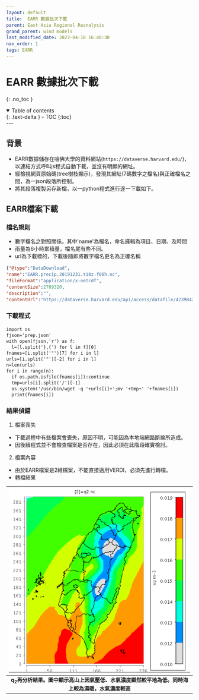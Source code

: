 ```yaml
---
layout: default
title:  EARR 數據批次下載
parent: East Asia Regional Reanalysis
grand_parent: wind models
last_modified_date: 2023-04-18 16:48:30
nav_order: 1
tags: EARR
---
```


# EARR 數據批次下載
{: .no_toc }

<details open markdown="block">
  <summary>
    Table of contents
  </summary>
  {: .text-delta }
- TOC
{:toc}
</details>
---

## 背景

- EARR數據儲存在哈佛大學的資料網站(`https://dataverse.harvard.edu/`)，以連結方式呼叫js程式自動下載，並沒有明顯的網址。
- 經檢視網頁原始碼(tree樹枝顯示)，發現其網址(7碼數字之檔名)與正確檔名之間，為一json段落所控制。
- 將其段落複製另存新檔，以一python程式進行逐一下載如下。

## EARR檔案下載

### 檔名規則

- 數字檔名之對照關係。其中'name'為檔名，命名邏輯為項目、日期、及時間
- 雨量為6小時累積量，檔名尾有些不同。
- url為下載標的，下載後隨即將數字檔名更名為正確名稱

```json
{"@type":"DataDownload",
"name":"EARR.precip.20191231.t18z.f06h.nc",
"fileFormat":"application/x-netcdf",
"contentSize":2789320,
"description":"",
"contentUrl":"https://dataverse.harvard.edu/api/access/datafile/4739842"}
```

### 下載程式

```ptython
import os
fjson='prep.json'
with open(fjson,'r') as f:
  l=[l.split('},{') for l in f][0]
fnames=[i.split('"')[7] for i in l]
urls=[i.split('"')[-2] for i in l]
n=len(urls)
for i in range(n):
  if os.path.isfile(fnames[i]):continue
  tmp=urls[i].split('/')[-1]
  os.system('/usr/bin/wget -q '+urls[i]+';mv '+tmp+' '+fnames[i])
  print(fnames[i])
```

### 結果偵錯

1. 檔案喪失
  - 下載過程中有些檔案會喪失，原因不明，可能因為本地端網路斷線所造成。
  - 因後續程式並不會檢查檔案是否存在，因此必須在此階段確實檢討。
2. 檔案內容
  - 由於EARR檔案是2維檔案，不能直接適用VERDI，必須先進行轉檔。
  - 轉檔結果

| ![EARR_q2.png](https://raw.githubusercontent.com/sinotec2/Focus-on-Air-Quality/main/assets/images/EARR_q2.PNG)|
|:-:|
| <b>q<sub>2</sub>再分析結果。圖中顯示高山上因氣壓低、水氣濃度顯然較平地為低。同時海上較為濕暖，水氣濃度較高</b>|